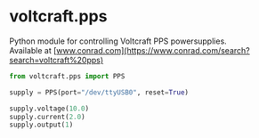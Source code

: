 # voltcraft.pps

Python module for controlling Voltcraft PPS powersupplies.
<br>Available at [www.conrad.com](https://www.conrad.com/search?search=voltcraft%20pps)

```python
from voltcraft.pps import PPS

supply = PPS(port="/dev/ttyUSB0", reset=True)

supply.voltage(10.0)
supply.current(2.0)
supply.output(1)
```


